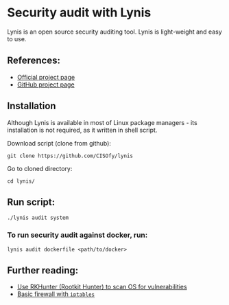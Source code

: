 # Security audit with Lynis

Lynis is an open source security auditing tool. Lynis is light-weight and easy to use.

## References:

- [Official project page](https://cisofy.com/lynis/)
- [GitHub project page](https://github.com/CISOfy/Lynis)

## Installation

Although Lynis is available in most of Linux package managers - its installation is not required, as it written in shell script.

Download script (clone from github):

```shell
git clone https://github.com/CISOfy/lynis
```

Go to cloned directory:

```shell
cd lynis/
```

## Run script:

```shell
./lynis audit system
```

### To run security audit against docker, run:

```shell
lynis audit dockerfile <path/to/docker>
```

## Further reading:

- [Use RKHunter (Rootkit Hunter) to scan OS for vulnerabilities](https://github.com/veliovgroup/ostrio/blob/master/tutorials/linux/security/rootkit-hunter.md)
- [Basic firewall with `iptables`](https://github.com/veliovgroup/ostrio/blob/master/tutorials/linux/security/iptables-firewall.md)
